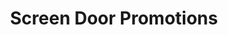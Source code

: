---
title: "Screen Door Promotions"
url: /portage-la-prairie/screen-door-promotions/
shop: copyshop
---